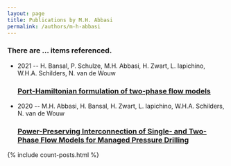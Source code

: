 ```yaml
---
layout: page
title: Publications by M.H. Abbasi
permalink: /authors/m-h-abbasi
---
```


<h3 id="number-posts">There are ... items referenced.</h3>
<ul class="post-list">
<li><span class='post-meta'>2021 -- H. Bansal, P. Schulze, M.H. Abbasi, H. Zwart, L. Iapichino, W.H.A. Schilders, N. van de Wouw</span><h3><a class='post-link' href="{{ site.baseurl }}/port-hamiltonian-formulation-of-two-phase-flow-models">Port-Hamiltonian formulation of two-phase flow models</a></h3></li>
<li><span class='post-meta'>2020 -- M.H. Abbasi, H. Bansal, H. Zwart, L. Iapichino, W.H.A. Schilders, N. van de Wouw</span><h3><a class='post-link' href="{{ site.baseurl }}/power-preserving-interconnection-of-single-and-two-phase-flow-models-for-managed-pressure-drilling">Power-Preserving Interconnection of Single- and Two-Phase Flow Models for Managed Pressure Drilling</a></h3></li>

</ul>
{% include count-posts.html %}
